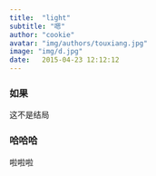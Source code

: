 ```yaml
---
title:  "light"
subtitle: "嗯"
author: "cookie"
avatar: "img/authors/touxiang.jpg"
image: "img/d.jpg"
date:   2015-04-23 12:12:12
---
```


### 如果
这不是结局

### 哈哈哈
啦啦啦